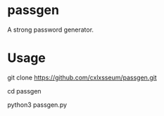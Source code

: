 # passgen
A strong password generator.

# Usage
git clone https://github.com/cxlxsseum/passgen.git

cd passgen

python3 passgen.py
